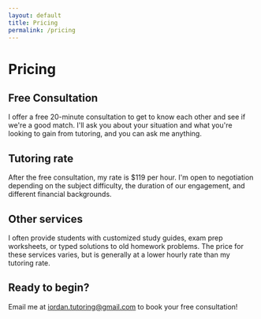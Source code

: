 ```yaml
---
layout: default
title: Pricing
permalink: /pricing
---
```


# Pricing

## Free Consultation

I offer a free 20-minute consultation to get to know each other and see if we're a good match. I'll ask you about your situation and what you're looking to gain from tutoring, and you can ask me anything.

## Tutoring rate

After the free consultation, my rate is $119 per hour. I'm open to negotiation depending on the subject difficulty, the duration of our engagement, and different financial backgrounds.

## Other services

I often provide students with customized study guides, exam prep worksheets, or typed solutions to old homework problems. The price for these services varies, but is generally at a lower hourly rate than my tutoring rate.

## Ready to begin?

Email me at <iordan.tutoring@gmail.com> to book your free consultation!